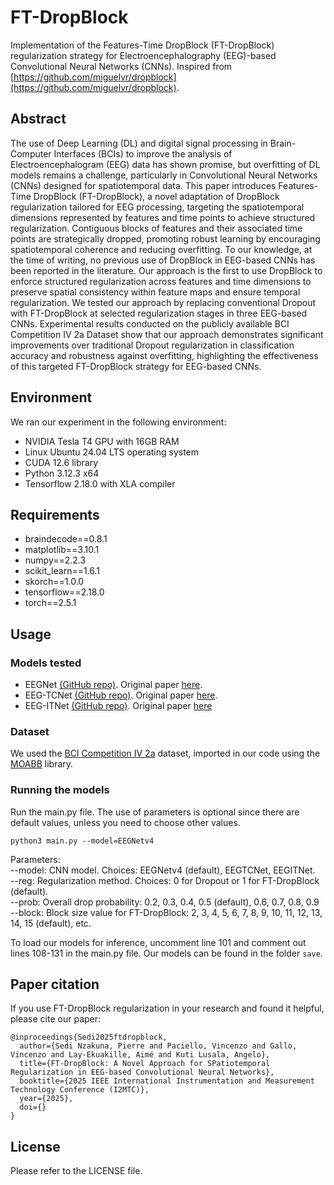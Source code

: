 # FT-DropBlock
Implementation of the Features-Time DropBlock (FT-DropBlock) regularization strategy for Electroencephalography (EEG)-based Convolutional Neural Networks (CNNs).
Inspired from [https://github.com/miguelvr/dropblock](https://github.com/miguelvr/dropblock).

## Abstract
The use of Deep Learning (DL) and digital signal processing in Brain-Computer Interfaces (BCIs) to improve the analysis of Electroencephalogram (EEG) data has shown promise, but overfitting of DL models remains a challenge, particularly in Convolutional Neural Networks (CNNs) designed for spatiotemporal data. This paper introduces Features-Time DropBlock (FT-DropBlock), a novel adaptation of DropBlock regularization tailored for EEG processing, targeting the spatiotemporal dimensions represented by features and time points to achieve structured regularization. Contiguous blocks of features and their associated time points are strategically dropped, promoting robust learning by encouraging spatiotemporal coherence and reducing overfitting. To our knowledge, at the time of writing, no previous use of DropBlock in EEG-based CNNs has been reported in the literature. Our approach is the first to use DropBlock to enforce structured regularization across features and time dimensions to preserve spatial consistency within feature maps and ensure temporal regularization. We tested our approach by replacing conventional Dropout with FT-DropBlock at selected regularization stages in three EEG-based CNNs. Experimental results conducted on the publicly available BCI Competition IV 2a Dataset show that our approach demonstrates significant improvements over traditional Dropout regularization in classification accuracy and robustness against overfitting, highlighting the effectiveness of this targeted FT-DropBlock strategy for EEG-based CNNs.

## Environment
We ran our experiment in the following environment:
* NVIDIA Tesla T4 GPU with 16GB RAM
* Linux Ubuntu 24.04 LTS operating system
* CUDA 12.6 library
* Python 3.12.3 x64
* Tensorflow 2.18.0 with XLA compiler

## Requirements
* braindecode==0.8.1
* matplotlib==3.10.1
* numpy==2.2.3
* scikit_learn==1.6.1
* skorch==1.0.0
* tensorflow==2.18.0
* torch==2.5.1

## Usage
### Models tested
* EEGNet [(GitHub repo)](https://github.com/vlawhern/arl-eegmodels). Original paper [here](https://doi.org/10.1088/1741-2552/aace8c).
* EEG-TCNet [(GitHub repo)](https://github.com/iis-eth-zurich/eeg-tcnet). Original paper [here](https://doi.org/10.1109/SMC42975.2020.9283028).
* EEG-ITNet [(GitHub repo)](https://github.com/AbbasSalami/EEG-ITNet). Original paper [here](https://doi.org/10.1088/1741-2552/aace8c)

### Dataset
We used the [BCI Competition IV 2a](https://www.bbci.de/competition/iv) dataset, imported in our code using the [MOABB](https://doi.org/10.5281/zenodo.10034223) library.

### Running the models
Run the main.py file. The use of parameters is optional since there are default values, unless you need to choose other values.
```
python3 main.py --model=EEGNetv4
```
Parameters:\
--model: CNN model. Choices: EEGNetv4 (default), EEGTCNet, EEGITNet.\
--reg: Regularization method. Choices: 0 for Dropout or 1 for FT-DropBlock (default).\
--prob: Overall drop probability: 0.2, 0.3, 0.4, 0.5 (default), 0.6, 0.7, 0.8, 0.9\
--block: Block size value for FT-DropBlock: 2, 3, 4, 5, 6, 7, 8, 9, 10, 11, 12, 13, 14, 15 (default), etc.

To load our models for inference, uncomment line 101 and comment out lines 108-131 in the main.py file. Our models can be found in the folder ```save```.

## Paper citation
If you use FT-DropBlock regularization in your research and found it helpful, please cite our paper:
```
@inproceedings{Sedi2025ftdropblock,
  author={Sedi Nzakuna, Pierre and Paciello, Vincenzo and Gallo, Vincenzo and Lay-Ekuakille, Aimé and Kuti Lusala, Angelo},
  title={FT-DropBlock: A Novel Approach for SPatiotemporal Regularization in EEG-based Convolutional Neural Networks},
  booktitle={2025 IEEE International Instrumentation and Measurement Technology Conference (I2MTC)},
  year={2025},
  doi={}
}
```
## License
Please refer to the LICENSE file.
